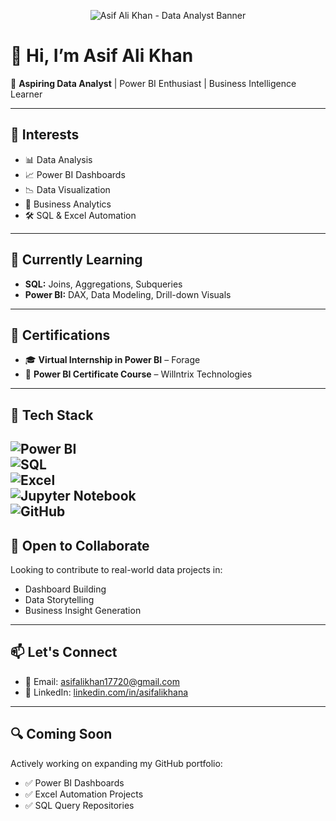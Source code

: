 <p align="center">
  <img src="https://github.com/Asif-ali-khan/Asif-ali-khan/blob/main/A_professional_digital_graphic_banner_displays_Asi.png" alt="Asif Ali Khan - Data Analyst Banner" />
</p>

# 👋 Hi, I’m Asif Ali Khan  
🎯 **Aspiring Data Analyst** | Power BI Enthusiast | Business Intelligence Learner  

---

## 👀 Interests  
- 📊 Data Analysis  
- 📈 Power BI Dashboards  
- 📉 Data Visualization  
- 🧠 Business Analytics  
- 🛠️ SQL & Excel Automation  

---

## 🌱 Currently Learning  
- **SQL:** Joins, Aggregations, Subqueries  
- **Power BI:** DAX, Data Modeling, Drill-down Visuals  

---

## 🏅 Certifications  
- 🎓 **Virtual Internship in Power BI** – Forage  
- 📜 **Power BI Certificate Course** – Willntrix Technologies  

---
## 🧰 Tech Stack  

![Power BI](https://img.shields.io/badge/Power%20BI-F2C811?style=for-the-badge&logo=powerbi&logoColor=000)  
![SQL](https://img.shields.io/badge/SQL-4479A1?style=for-the-badge&logo=postgresql&logoColor=white)  
![Excel](https://img.shields.io/badge/Microsoft%20Excel-217346?style=for-the-badge&logo=microsoft-excel&logoColor=white)  
![Jupyter Notebook](https://img.shields.io/badge/Jupyter-F37626?style=for-the-badge&logo=jupyter&logoColor=white)  
![GitHub](https://img.shields.io/badge/GitHub-181717?style=for-the-badge&logo=github)  
---
## 🤝 Open to Collaborate  
Looking to contribute to real-world data projects in:  
- Dashboard Building  
- Data Storytelling  
- Business Insight Generation  

---

## 📫 Let's Connect  
- 📧 Email: [asifalikhan17720@gmail.com](mailto:asifalikhan17720@gmail.com)  
- 🔗 LinkedIn: [linkedin.com/in/asifalikhana](https://linkedin.com/in/asifalikhana)  

---

## 🔍 Coming Soon  
Actively working on expanding my GitHub portfolio:  
- ✅ Power BI Dashboards  
- ✅ Excel Automation Projects  
- ✅ SQL Query Repositories  
